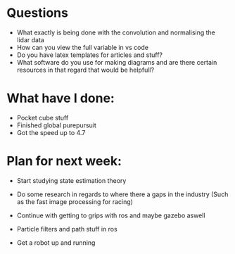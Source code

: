 # Questions
- What exactly is being done with the convolution and normalising the lidar data
- How can you view the full variable in vs code
- Do you have latex templates for articles and stuff?
- What software do you use for making diagrams and are there certain resources in that regard that would be helpfull?
# What have I done:
- Pocket cube stuff
- Finished global purepursuit
- Got the speed up to 4.7 
# Plan for next week:
 - Start studying state estimation theory
 - Do some research in regards to where there a gaps in the industry (Such as the fast image processing for racing)
 - Continue with getting to grips with ros and maybe gazebo aswell


- Particle filters and path stuff in ros
- Get a robot up and running